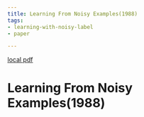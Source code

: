 ```yaml
---
title: Learning From Noisy Examples(1988)
tags:
- learning-with-noisy-label
- paper

---
```


[local pdf](../../../pdfs/1988-Learning%20From%20Noisy%20Examples.pdf)

# Learning From Noisy Examples(1988)
